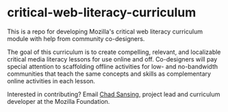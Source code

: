 # critical-web-literacy-curriculum
This is a repo for developing Mozilla's critical web literacy curriculum module with help from community co-designers.

The goal of this curriculum is to create compelling, relevant, and localizable critical media literacy lessons for use online and off. Co-designers will pay special attention to scaffolding offline activities for low- and no-bandwidth communities that teach the same concepts and skills as complementary online activities in each lesson.

Interested in contributing? Email [Chad Sansing](mailto:chad@mozillafoundation.org), project lead and curriculum developer at the Mozilla Foundation.
